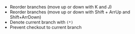 * Reorder branches (move up or down with K and J)
* Reorder branches (move up or down with Shift + ArrUp and Shift+ArrDown)
* Denote current branch with `(*)`
* Prevent checkout to current branch